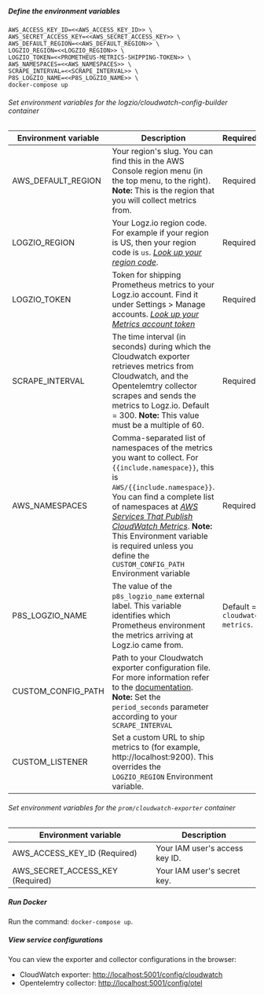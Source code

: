 
##### Define the environment variables

```
AWS_ACCESS_KEY_ID=<<AWS_ACCESS_KEY_ID>> \
AWS_SECRET_ACCESS_KEY=<<AWS_SECRET_ACCESS_KEY>> \
AWS_DEFAULT_REGION=<<AWS_DEFAULT_REGION>> \
LOGZIO_REGION=<<LOGZIO_REGION>> \
LOGZIO_TOKEN=<<PROMETHEUS-METRICS-SHIPPING-TOKEN>> \
AWS_NAMESPACES=<<AWS_NAMESPACES>> \
SCRAPE_INTERVAL=<<SCRAPE_INTERVAL>> \
P8S_LOGZIO_NAME=<<P8S_LOGZIO_NAME>> \
docker-compose up
```


###### Set environment variables for the logzio/cloudwatch-config-builder container

| Environment variable | Description |Required/Default|
|---|---|---|
| AWS_DEFAULT_REGION | Your region's slug. You can find this in the AWS Console region menu (in the top menu, to the right).  **Note:** This is the region that you will collect metrics from. |Required|
| LOGZIO_REGION | Your Logz.io region code. For example if your region is US, then your region code is `us`. [_Look up your region code_](https://docs.logz.io/docs/user-guide/admin/hosting-regions/account-region/#regions-and-urls). | Required |
| LOGZIO_TOKEN | Token for shipping Prometheus metrics to your Logz.io account. Find it under Settings > Manage accounts. [_Look up your Metrics account token_](https://docs.logz.io/docs/user-guide/admin/authentication-tokens/finding-your-metrics-account-token/) | Required |
| SCRAPE_INTERVAL | The time interval (in seconds) during which the Cloudwatch exporter retrieves metrics from Cloudwatch, and the Opentelemtry collector scrapes and sends the metrics to Logz.io. Default = 300.   **Note:** This value must be a multiple of 60.| Required |
| AWS_NAMESPACES | Comma-separated list of namespaces of the metrics you want to collect.  For `{{include.namespace}}`, this is `AWS/{{include.namespace}}`. You can find a complete list of namespaces at [_AWS Services That Publish CloudWatch Metrics_](https://docs.aws.amazon.com/AmazonCloudWatch/latest/monitoring/aws-services-cloudwatch-metrics.html).   **Note:** This Environment variable is required unless you define the `CUSTOM_CONFIG_PATH` Environment variable | Required |
| P8S_LOGZIO_NAME | The value of the `p8s_logzio_name` external label. This variable identifies which Prometheus environment the metrics arriving at Logz.io came from. |Default = `logzio-cloudwatch-metrics`.|
| CUSTOM_CONFIG_PATH | Path to your Cloudwatch exporter configuration file. For more information refer to the [documentation](https://github.com/prometheus/cloudwatch_exporter#configuration).  **Note:** Set the `period_seconds` parameter according to your `SCRAPE_INTERVAL`|  |
| CUSTOM_LISTENER | Set a custom URL to ship metrics to (for example, http://localhost:9200). This overrides the `LOGZIO_REGION` Environment variable. |  |



###### Set environment variables for the `prom/cloudwatch-exporter` container

| Environment variable | Description |
|---|---|
| AWS_ACCESS_KEY_ID (Required)| Your IAM user's access key ID. |
| AWS_SECRET_ACCESS_KEY (Required)| Your IAM user's secret key. |

##### Run Docker

Run the command: `docker-compose up`.

##### View service configurations

You can view the exporter and collector configurations in the browser:

* CloudWatch exporter: [http://localhost:5001/config/cloudwatch](http://localhost:5001/config/cloudwatch)
* Opentelemtry collector: [http://localhost:5001/config/otel](http://localhost:5001/config/otel)
